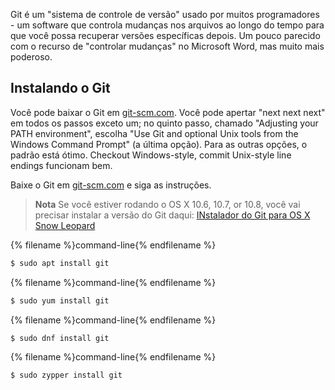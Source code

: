 Git é um "sistema de controle de versão" usado por muitos programadores - um software que controla mudanças nos arquivos ao longo 
do tempo para que você possa recuperar versões específicas depois. Um pouco parecido com o recurso de "controlar mudanças" no 
Microsoft Word, mas muito mais poderoso.

## Instalando o Git

<!--sec data-title="Windows" data-id="git_install_windows"
data-collapse=true ces-->

Você pode baixar o Git em [git-scm.com](https://git-scm.com/). Você pode apertar "next next next" em todos os passos exceto um; no 
quinto passo, chamado "Adjusting your PATH environment", escolha "Use Git and optional Unix tools from the Windows Command Prompt"
(a última opção). Para as outras opções, o padrão está ótimo. Checkout Windows-style, commit Unix-style line endings funcionam
bem.

<!--endsec-->

<!--sec data-title="OS X" data-id="git_install_OSX"
data-collapse=true ces-->

Baixe o Git em [git-scm.com](https://git-scm.com/) e siga as instruções.

> **Nota** Se você estiver rodando o OS X 10.6, 10.7, or 10.8, você vai precisar instalar a versão do Git daqui: 
[INstalador do Git para OS X Snow Leopard](https://sourceforge.net/projects/git-osx-installer/files/git-2.3.5-intel-universal-snow-leopard.dmg/download)

<!--endsec-->

<!--sec data-title="Debian or Ubuntu" data-id="git_install_debian_ubuntu"
data-collapse=true ces-->

{% filename %}command-line{% endfilename %}
```bash
$ sudo apt install git
```

<!--endsec-->

<!--sec data-title="Fedora (up to 21)" data-id="git_install_fedora_21"
data-collapse=true ces-->

{% filename %}command-line{% endfilename %}
```bash
$ sudo yum install git
```

<!--endsec-->

<!--sec data-title="Fedora 22+" data-id="git_install_fedora_22"
data-collapse=true ces-->

{% filename %}command-line{% endfilename %}
```bash
$ sudo dnf install git
```

<!--endsec-->

<!--sec data-title="openSUSE" data-id="git_install_openSUSE"
data-collapse=true ces-->

{% filename %}command-line{% endfilename %}
```bash
$ sudo zypper install git
```

<!--endsec-->
